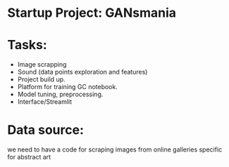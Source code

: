 # Startup Project: GANsmania


# Tasks: 

-	Image scrapping 
-	Sound (data points exploration and features) 
-	Project build up.
-	Platform for training GC notebook.  
-	Model tuning, preprocessing.
-	Interface/Streamlit



# Data source: 

we need to have a code for scraping images from online galleries specific for abstract art


